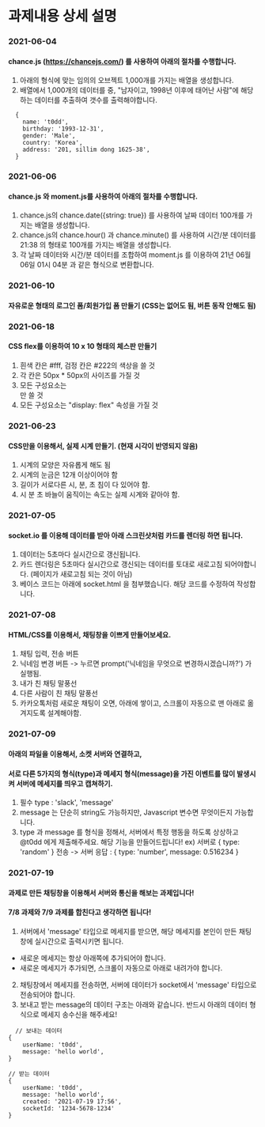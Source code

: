 # 과제내용 상세 설명
### 2021-06-04
#### chance.js (https://chancejs.com/) 를 사용하여 아래의 절차를 수행합니다.
1. 아래의 형식에 맞는 임의의 오브젝트 1,000개를 가지는 배열을 생성합니다.
2. 배열에서 1,000개의 데이터를 중, "남자이고, 1998년 이후에 태어난 사람"에 해당하는 데이터를 추출하여 갯수를 출력해야합니다.
```
  {
    name: 't0dd',
    birthday: '1993-12-31',
    gender: 'Male',
    country: 'Korea',
    address: '201, sillim dong 1625-38',
  }
  ```
  
### 2021-06-06
#### chance.js 와 moment.js를 사용하여 아래의 절차를 수행합니다.
1. chance.js의 chance.date({string: true}) 를 사용하여 날짜 데이터 100개를 가지는 배열을 생성합니다.
2. chance.js의 chance.hour() 과 chance.minute() 를 사용하여 시간/분 데이터를 21:38 의 형태로 100개를 가지는 배열을 생성합니다.
3. 각 날짜 데이터와 시간/분 데이터를 조합하여 moment.js 를 이용하여 21년 06월 06일 01시 04분 과 같은 형식으로 변환합니다.

### 2021-06-10
#### 자유로운 형태의 로그인 폼/회원가입 폼 만들기 (CSS는 없어도 됨, 버튼 동작 안해도 됨)

### 2021-06-18
#### CSS flex를 이용하여 10 x 10 형태의 체스판 만들기
1. 흰색 칸은 #fff, 검정 칸은 #222의 색상을 쓸 것
2. 각 칸은 50px * 50px의 사이즈를 가질 것
3. 모든 구성요소는 <div>만 쓸 것
4. 모든 구성요소는 "display: flex" 속성을 가질 것
  
### 2021-06-23
#### CSS만을 이용해서, 실제 시계 만들기. (현재 시각이 반영되지 않음)
1. 시계의 모양은 자유롭게 해도 됨
2. 시계의 눈금은 12개 이상이어야 함
3. 길이가 서로다른 시, 분, 초 침이 다 있어야 함.
4. 시 분 초 바늘이 움직이는 속도는 실제 시계와 같아야 함.

### 2021-07-05
#### socket.io 를 이용해 데이터를 받아 아래 스크린샷처럼 카드를 렌더링 하면 됩니다.
1. 데이터는 5초마다 실시간으로 갱신됩니다.
2. 카드 렌더링은 5초마다 실시간으로 갱신되는 데이터를 토대로 새로고침 되어야합니다. (페이지가 새로고침 되는 것이 아님)
3. 베이스 코드는 아래에 socket.html 을 첨부했습니다. 해당 코드를 수정하여 작성합니다.

### 2021-07-08
#### HTML/CSS를 이용해서, 채팅창을 이쁘게 만들어보세요.
1. 채팅 입력, 전송 버튼
2. 닉네임 변경 버튼 -> 누르면 prompt('닉네임을 무엇으로 변경하시겠습니까?') 가 실행됨.
3. 내가 친 채팅 말풍선
4. 다른 사람이 친 채팅 말풍선
5. 카카오톡처럼 새로운 채팅이 오면, 아래에 쌓이고, 스크롤이 자동으로 맨 아래로 옮겨지도록 설계해야함.

### 2021-07-09
#### 아래의 파일을 이용해서, 소켓 서버와 연결하고, 
#### 서로 다른 5가지의 형식(type)과 메세지 형식(message)을 가진 이벤트를 많이 발생시켜 서버에 메세지를 띄우고 캡쳐하기.
1. 필수 type :  'slack', 'message'
2. message 는 단순히 string도 가능하지만, Javascript 변수면 무엇이든지 가능합니다.
3. type 과 message 를 형식을 정해서, 서버에서 특정 행동을 하도록 상상하고 @t0dd 에게 제출해주세요. 해당 기능을 만들어드립니다!
 ex) 서버로 { type: 'random' } 전송 -> 서버 응답 : { type: 'number', message: 0.516234 }
  
### 2021-07-19
#### 과제로 만든 채팅창을 이용해서 서버와 통신을 해보는 과제입니다! 
#### 7/8 과제와 7/9 과제를 합친다고 생각하면 됩니다!
1. 서버에서 'message' 타입으로 메세지를 받으면, 해당 메세지를 본인이 만든 채팅창에 실시간으로 출력시키면 됩니다.
 - 새로운 메세지는 항상 아래쪽에 추가되어야 합니다.
 - 새로운 메세지가 추가되면, 스크롤이 자동으로 아래로 내려가야 합니다.
2. 채팅창에서 메세지를 전송하면, 서버에 데이터가 socket에서 'message' 타입으로 전송되어야 합니다.
3. 보내고 받는 message의 데이터 구조는 아래와 같습니다. 반드시 아래의 데이터 형식으로 메세지 송수신을 해주세요!
```
  // 보내는 데이터
{
    userName: 't0dd',
    message: 'hello world',
}

// 받는 데이터
{
    userName: 't0dd',
    message: 'hello world',
    created: '2021-07-19 17:56',
    socketId: '1234-5678-1234'
}
```  
  
